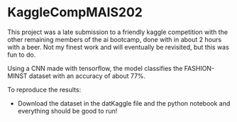 # KaggleCompMAIS202

This project was a late submission to a friendly kaggle competition with the other remaining members of the ai bootcamp, done with in about 2 hours with a beer. Not my finest work and will eventually be revisited, but this was fun to do.

Using a CNN made with tensorflow, the model classifies the FASHION-MINST dataset with an accuracy of about 77%. 

To reproduce the results:
* Download the dataset in the datKaggle file and the python notebook and everything should be good to run!
